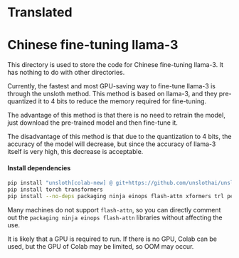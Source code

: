 # Translated
# Chinese fine-tuning llama-3

This directory is used to store the code for Chinese fine-tuning llama-3. It has nothing to do with other directories.

Currently, the fastest and most GPU-saving way to fine-tune llama-3 is through the unsloth method. This method is based on llama-3, and they pre-quantized it to 4 bits to reduce the memory required for fine-tuning.

The advantage of this method is that there is no need to retrain the model, just download the pre-trained model and then fine-tune it.

The disadvantage of this method is that due to the quantization to 4 bits, the accuracy of the model will decrease, but since the accuracy of llama-3 itself is very high, this decrease is acceptable.

#### Install dependencies
```bash
pip install "unsloth[colab-new] @ git+https://github.com/unslothai/unsloth.git"
pip install torch transformers
pip install --no-deps packaging ninja einops flash-attn xformers trl peft accelerate bitsandbytes
```

Many machines do not support `flash-attn`, so you can directly comment out the `packaging ninja einops flash-attn` libraries without affecting the use.

It is likely that a GPU is required to run. If there is no GPU, Colab can be used, but the GPU of Colab may be limited, so OOM may occur.
